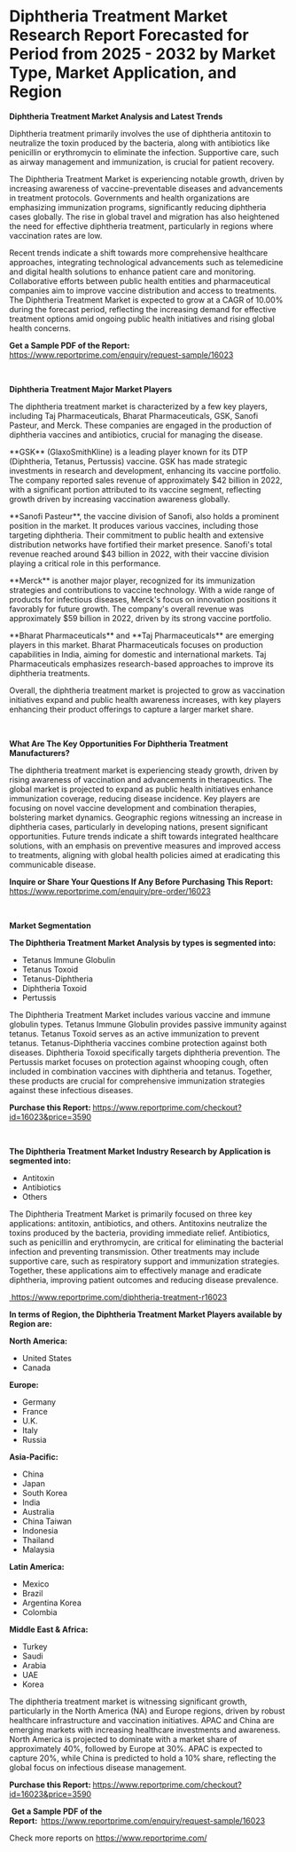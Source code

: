 <p><h1>Diphtheria Treatment Market Research Report Forecasted for Period from 2025 -  2032 by Market Type, Market Application, and Region</h1></p><p><strong>Diphtheria Treatment Market Analysis and Latest Trends</strong></p>
<p><p>Diphtheria treatment primarily involves the use of diphtheria antitoxin to neutralize the toxin produced by the bacteria, along with antibiotics like penicillin or erythromycin to eliminate the infection. Supportive care, such as airway management and immunization, is crucial for patient recovery. </p><p>The Diphtheria Treatment Market is experiencing notable growth, driven by increasing awareness of vaccine-preventable diseases and advancements in treatment protocols. Governments and health organizations are emphasizing immunization programs, significantly reducing diphtheria cases globally. The rise in global travel and migration has also heightened the need for effective diphtheria treatment, particularly in regions where vaccination rates are low.</p><p>Recent trends indicate a shift towards more comprehensive healthcare approaches, integrating technological advancements such as telemedicine and digital health solutions to enhance patient care and monitoring. Collaborative efforts between public health entities and pharmaceutical companies aim to improve vaccine distribution and access to treatments. The Diphtheria Treatment Market is expected to grow at a CAGR of 10.00% during the forecast period, reflecting the increasing demand for effective treatment options amid ongoing public health initiatives and rising global health concerns.</p></p>
<p><strong>Get a Sample PDF of the Report:&nbsp;</strong> <a href="https://www.reportprime.com/enquiry/request-sample/16023?utm_campaign=2941&utm_medium=2&utm_source=Github&utm_content=ia&utm_term=20032025&utm_id=diphtheria-treatment">https://www.reportprime.com/enquiry/request-sample/16023</a></p>
<p>&nbsp;</p>
<p><strong>Diphtheria Treatment Major Market Players</strong></p>
<p><p>The diphtheria treatment market is characterized by a few key players, including Taj Pharmaceuticals, Bharat Pharmaceuticals, GSK, Sanofi Pasteur, and Merck. These companies are engaged in the production of diphtheria vaccines and antibiotics, crucial for managing the disease.</p><p>**GSK** (GlaxoSmithKline) is a leading player known for its DTP (Diphtheria, Tetanus, Pertussis) vaccine. GSK has made strategic investments in research and development, enhancing its vaccine portfolio. The company reported sales revenue of approximately $42 billion in 2022, with a significant portion attributed to its vaccine segment, reflecting growth driven by increasing vaccination awareness globally.</p><p>**Sanofi Pasteur**, the vaccine division of Sanofi, also holds a prominent position in the market. It produces various vaccines, including those targeting diphtheria. Their commitment to public health and extensive distribution networks have fortified their market presence. Sanofi's total revenue reached around $43 billion in 2022, with their vaccine division playing a critical role in this performance.</p><p>**Merck** is another major player, recognized for its immunization strategies and contributions to vaccine technology. With a wide range of products for infectious diseases, Merck's focus on innovation positions it favorably for future growth. The company's overall revenue was approximately $59 billion in 2022, driven by its strong vaccine portfolio.</p><p>**Bharat Pharmaceuticals** and **Taj Pharmaceuticals** are emerging players in this market. Bharat Pharmaceuticals focuses on production capabilities in India, aiming for domestic and international markets. Taj Pharmaceuticals emphasizes research-based approaches to improve its diphtheria treatments.</p><p>Overall, the diphtheria treatment market is projected to grow as vaccination initiatives expand and public health awareness increases, with key players enhancing their product offerings to capture a larger market share.</p></p>
<p>&nbsp;</p>
<p><strong>What Are The Key Opportunities For Diphtheria Treatment Manufacturers?</strong></p>
<p><p>The diphtheria treatment market is experiencing steady growth, driven by rising awareness of vaccination and advancements in therapeutics. The global market is projected to expand as public health initiatives enhance immunization coverage, reducing disease incidence. Key players are focusing on novel vaccine development and combination therapies, bolstering market dynamics. Geographic regions witnessing an increase in diphtheria cases, particularly in developing nations, present significant opportunities. Future trends indicate a shift towards integrated healthcare solutions, with an emphasis on preventive measures and improved access to treatments, aligning with global health policies aimed at eradicating this communicable disease.</p></p>
<p><strong>Inquire or Share Your Questions If Any Before Purchasing This Report:</strong> <a href="https://www.reportprime.com/enquiry/pre-order/16023?utm_campaign=2941&utm_medium=2&utm_source=Github&utm_content=ia&utm_term=20032025&utm_id=diphtheria-treatment">https://www.reportprime.com/enquiry/pre-order/16023</a></p>
<p>&nbsp;</p>
<p><strong>Market Segmentation</strong></p>
<p><strong>The Diphtheria Treatment Market Analysis by types is segmented into:</strong></p>
<p><ul><li>Tetanus Immune Globulin</li><li>Tetanus Toxoid</li><li>Tetanus-Diphtheria</li><li>Diphtheria Toxoid</li><li>Pertussis</li></ul></p>
<p><p>The Diphtheria Treatment Market includes various vaccine and immune globulin types. Tetanus Immune Globulin provides passive immunity against tetanus. Tetanus Toxoid serves as an active immunization to prevent tetanus. Tetanus-Diphtheria vaccines combine protection against both diseases. Diphtheria Toxoid specifically targets diphtheria prevention. The Pertussis market focuses on protection against whooping cough, often included in combination vaccines with diphtheria and tetanus. Together, these products are crucial for comprehensive immunization strategies against these infectious diseases.</p></p>
<p><strong>Purchase this Report:&nbsp;</strong><a href="https://www.reportprime.com/checkout?id=16023&price=3590&utm_campaign=2941&utm_medium=2&utm_source=Github&utm_content=ia&utm_term=20032025&utm_id=diphtheria-treatment">https://www.reportprime.com/checkout?id=16023&price=3590</a></p>
<p>&nbsp;</p>
<p><strong>The Diphtheria Treatment Market Industry Research by Application is segmented into:</strong></p>
<p><ul><li>Antitoxin</li><li>Antibiotics</li><li>Others</li></ul></p>
<p><p>The Diphtheria Treatment Market is primarily focused on three key applications: antitoxin, antibiotics, and others. Antitoxins neutralize the toxins produced by the bacteria, providing immediate relief. Antibiotics, such as penicillin and erythromycin, are critical for eliminating the bacterial infection and preventing transmission. Other treatments may include supportive care, such as respiratory support and immunization strategies. Together, these applications aim to effectively manage and eradicate diphtheria, improving patient outcomes and reducing disease prevalence.</p></p>
<p><a href="https://www.reportprime.com/diphtheria-treatment-r16023?utm_campaign=2941&utm_medium=2&utm_source=Github&utm_content=ia&utm_term=20032025&utm_id=diphtheria-treatment">&nbsp;https://www.reportprime.com/diphtheria-treatment-r16023</a></p>
<p><strong>In terms of Region, the Diphtheria Treatment Market Players available by Region are:</strong></p>
<p>
    <p> <strong> North America: </strong>
        <ul>
            <li>United States</li>
            <li>Canada</li>
        </ul>
        </p> 
    <p> <strong> Europe: </strong>
        <ul>
            <li>Germany</li>
            <li>France</li>
            <li>U.K.</li>
            <li>Italy</li>
            <li>Russia</li>
        </ul>
        </p> 
    <p> <strong> Asia-Pacific: </strong>
        <ul>
            <li>China</li>
            <li>Japan</li>
            <li>South Korea</li>
            <li>India</li>
            <li>Australia</li>
            <li>China Taiwan</li>
            <li>Indonesia</li>
            <li>Thailand</li>
            <li>Malaysia</li>
        </ul>
        </p> 
    <p> <strong> Latin America: </strong>
        <ul>
            <li>Mexico</li>
            <li>Brazil</li>
            <li>Argentina Korea</li>
            <li>Colombia</li>
        </ul>
        </p> 
    <p> <strong> Middle East & Africa: </strong>
        <ul>
            <li>Turkey</li>
            <li>Saudi</li>
            <li>Arabia</li>
            <li>UAE</li>
            <li>Korea</li>
        </ul>
    </p>
    </p>
<p><p>The diphtheria treatment market is witnessing significant growth, particularly in the North America (NA) and Europe regions, driven by robust healthcare infrastructure and vaccination initiatives. APAC and China are emerging markets with increasing healthcare investments and awareness. North America is projected to dominate with a market share of approximately 40%, followed by Europe at 30%. APAC is expected to capture 20%, while China is predicted to hold a 10% share, reflecting the global focus on infectious disease management.</p></p>
<p><strong>Purchase this Report: </strong><a href="https://www.reportprime.com/checkout?id=16023&price=3590&utm_campaign=2941&utm_medium=2&utm_source=Github&utm_content=ia&utm_term=20032025&utm_id=diphtheria-treatment">https://www.reportprime.com/checkout?id=16023&price=3590</a></p>
<p>&nbsp;<strong>Get a Sample PDF of the Report:&nbsp;&nbsp;</strong><a href="https://www.reportprime.com/enquiry/request-sample/16023?utm_campaign=2941&utm_medium=2&utm_source=Github&utm_content=ia&utm_term=20032025&utm_id=diphtheria-treatment">https://www.reportprime.com/enquiry/request-sample/16023</a></p>
<p><strong></strong></p>
<p>Check more reports on <a href="https://www.reportprime.com/?utm_campaign=2941&utm_medium=2&utm_source=Github&utm_content=ia&utm_term=20032025&utm_id=diphtheria-treatment">https://www.reportprime.com/</a></p>